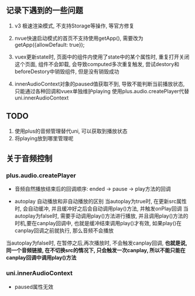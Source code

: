 ## 记录下遇到的一些问题

1. v3 极速渲染模式, 不支持Storage等操作, 等官方修复

2. nvue快速启动模式的首页不支持使用getApp(), 需要改为getApp({allowDefault: true});

3. vuex更新state时, 页面中的组件内使用了state中的某个属性时, 重复打开关闭这个页面, 组件不会卸载, 会导致computed多次重复触发, 尝试destory和beforeDestory中销毁组件, 但是没有销毁成功

4. innerAudioContext对象的paused值获取不到, 导致不能判断当前播放状态, 只能通过各种回调和vuex单独维护playing		使用plus.audio.createPlayer代替uni.innerAudioContext

## TODO
1. 使用plus的音频管理替代uni, 可以获取到播放状态
2. 将playing放到哪里管理呢

## 关于音频控制

### plus.audio.createPlayer

* 音频自然播放结束后的回调顺序: 
ended -> pause -> play方法的回调

* autoplay 自动播放和非自动播放的区别
当autoplay为true时, 在更新src属性时, 会自动缓冲, 并且缓冲好之后会自动调用play()方法, 并触发onPlay回调
当autoplay为false时, 需要手动调用play()方法进行播放, 并且调用play()方法的时机,要在canplay回调中, 也就是缓冲结束调用play()才有效, 如果play()在canplay回调之前就执行, 那么音频不会播放

当autoplay为false时, 在暂停之后,再次播放时, 不会触发canplay回调, __也就是说, 同一个音频链接, 在不切换src的情况下, 只会触发一次canplay, 所以不能只能在canplay回调中调用play()方法__

### uni.innerAudioContext
* paused属性无效